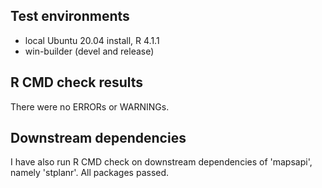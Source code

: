 ## Test environments

* local Ubuntu 20.04 install, R 4.1.1
* win-builder (devel and release)

## R CMD check results

There were no ERRORs or WARNINGs.

## Downstream dependencies

I have also run R CMD check on downstream dependencies of 'mapsapi', namely 'stplanr'. All packages passed. 
